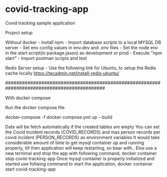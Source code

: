 # covid-tracking-app
Covid tracking sample application

Project setup

Without docker
    -  Install npm
    -  Import database scripts to a local MYSQL DB server
    -  Set env config values in env.dev and .env files
    -  Set the node env in the start script(in package.jason) as development or prod
    -  Execute "npm start"
    -  Import postman scripts and test 


Redis Server setup
    - Use the following link for Ubuntu, to setup the Redis cache locally
      https://tecadmin.net/install-redis-ubuntu/



############################################################################################

With docker compose

Run the docker compose file.

docker-compose -f docker-compose.yml up --build

Data will be fetch automatically if the created tables are empty
You can set the Covid Incident records (COVID_RECORDS) and max person records per covid incident (PERSON_RECORDS) 
as environment variables
It would take considerable amount of time to get mysql container up and running properly,
till then application will keep restarting, so bear with..
Else use a new ternimal and stop the app with following command,
docker container stop covid-tracking-app
Once mysql container is properly initialized and started use follwing 
command to start the application,
docker container start covid-tracking-app